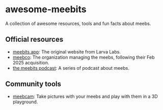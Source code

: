 # awesome-meebits
A collection of awesome resources, tools and fun facts about meebs.

## Official resources
- [meebits.app](https://meebits.app): The original website from Larva Labs.
- [meebco](https://x.com/MeebitCompany): The organization managing the meebs, following their Feb 2025 acquisition.
- [the meebits podcast](https://www.youtube.com/@TheMeebits): A series of podcast about meebs.

## Community tools
- [meebcam](https://meeb.cam): Take pictures with your meebs and play with them in a 3D playground.
